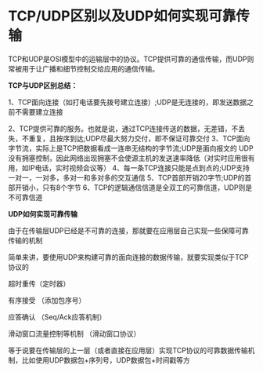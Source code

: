 # TCP/UDP区别以及UDP如何实现可靠传输

TCP和UDP是OSI模型中的运输层中的协议。TCP提供可靠的通信传输，而UDP则常被用于让广播和细节控制交给应用的通信传输。

**TCP与UDP区别总结：**

1、TCP面向连接（如打电话要先拨号建立连接）;UDP是无连接的，即发送数据之前不需要建立连接

2、TCP提供可靠的服务。也就是说，通过TCP连接传送的数据，无差错，不丢失，不重复，且按序到达;UDP尽最大努力交付，即不保证可靠交付
3、TCP面向字节流，实际上是TCP把数据看成一连串无结构的字节流;UDP是面向报文的
UDP没有拥塞控制，因此网络出现拥塞不会使源主机的发送速率降低（对实时应用很有用，如IP电话，实时视频会议等）
4、每一条TCP连接只能是点到点的;UDP支持一对一，一对多，多对一和多对多的交互通信
5、TCP首部开销20字节;UDP的首部开销小，只有8个字节
6、TCP的逻辑通信信道是全双工的可靠信道，UDP则是不可靠信道

**UDP如何实现可靠传输**

由于在传输层UDP已经是不可靠的连接，那就要在应用层自己实现一些保障可靠传输的机制

简单来讲，要使用UDP来构建可靠的面向连接的数据传输，就要实现类似于TCP协议的

超时重传（定时器）

有序接受 （添加包序号）

应答确认 （Seq/Ack应答机制）

滑动窗口流量控制等机制 （滑动窗口协议）

等于说要在传输层的上一层（或者直接在应用层）实现TCP协议的可靠数据传输机制，比如使用UDP数据包+序列号，UDP数据包+时间戳等方

